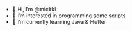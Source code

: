 - 👋 Hi, I’m @miditkl
- 👀 I’m interested in programming some scripts
- 🌱 I’m currently learning Java & Flutter
<!---
- 📫 You can reach me via Discord: discord.gg/uFdVUMH
--->
